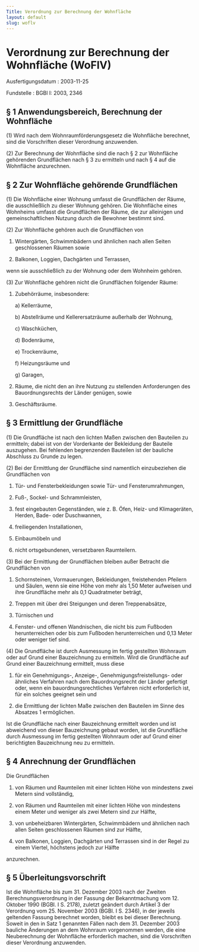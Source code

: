 ```yaml
---
Title: Verordnung zur Berechnung der Wohnfläche
layout: default
slug: woflv
---
```


# Verordnung zur Berechnung der Wohnfläche (WoFlV)

Ausfertigungsdatum
:   2003-11-25

Fundstelle
:   BGBl I: 2003, 2346



## § 1 Anwendungsbereich, Berechnung der Wohnfläche

(1) Wird nach dem Wohnraumförderungsgesetz die Wohnfläche berechnet,
sind die Vorschriften dieser Verordnung anzuwenden.

(2) Zur Berechnung der Wohnfläche sind die nach § 2 zur Wohnfläche
gehörenden Grundflächen nach § 3 zu ermitteln und nach § 4 auf die
Wohnfläche anzurechnen.


## § 2 Zur Wohnfläche gehörende Grundflächen

(1) Die Wohnfläche einer Wohnung umfasst die Grundflächen der Räume,
die ausschließlich zu dieser Wohnung gehören. Die Wohnfläche eines
Wohnheims umfasst die Grundflächen der Räume, die zur alleinigen und
gemeinschaftlichen Nutzung durch die Bewohner bestimmt sind.

(2) Zur Wohnfläche gehören auch die Grundflächen von

1.  Wintergärten, Schwimmbädern und ähnlichen nach allen Seiten
    geschlossenen Räumen sowie


2.  Balkonen, Loggien, Dachgärten und Terrassen,



wenn sie ausschließlich zu der Wohnung oder dem Wohnheim gehören.

(3) Zur Wohnfläche gehören nicht die Grundflächen folgender Räume:

1.  Zubehörräume, insbesondere:

    a)  Kellerräume,


    b)  Abstellräume und Kellerersatzräume außerhalb der Wohnung,


    c)  Waschküchen,


    d)  Bodenräume,


    e)  Trockenräume,


    f)  Heizungsräume und


    g)  Garagen,





2.  Räume, die nicht den an ihre Nutzung zu stellenden Anforderungen des
    Bauordnungsrechts der Länder genügen, sowie


3.  Geschäftsräume.





## § 3 Ermittlung der Grundfläche

(1) Die Grundfläche ist nach den lichten Maßen zwischen den Bauteilen
zu ermitteln; dabei ist von der Vorderkante der Bekleidung der
Bauteile auszugehen. Bei fehlenden begrenzenden Bauteilen ist der
bauliche Abschluss zu Grunde zu legen.

(2) Bei der Ermittlung der Grundfläche sind namentlich einzubeziehen
die Grundflächen von

1.  Tür- und Fensterbekleidungen sowie Tür- und Fensterumrahmungen,


2.  Fuß-, Sockel- und Schrammleisten,


3.  fest eingebauten Gegenständen, wie z. B. Öfen, Heiz- und Klimageräten,
    Herden, Bade- oder Duschwannen,


4.  freiliegenden Installationen,


5.  Einbaumöbeln und


6.  nicht ortsgebundenen, versetzbaren Raumteilern.




(3) Bei der Ermittlung der Grundflächen bleiben außer Betracht die
Grundflächen von

1.  Schornsteinen, Vormauerungen, Bekleidungen, freistehenden Pfeilern und
    Säulen, wenn sie eine Höhe von mehr als 1,50 Meter aufweisen und ihre
    Grundfläche mehr als 0,1 Quadratmeter beträgt,


2.  Treppen mit über drei Steigungen und deren Treppenabsätze,


3.  Türnischen und


4.  Fenster- und offenen Wandnischen, die nicht bis zum Fußboden
    herunterreichen oder bis zum Fußboden herunterreichen und 0,13 Meter
    oder weniger tief sind.




(4) Die Grundfläche ist durch Ausmessung im fertig gestellten Wohnraum
oder auf Grund einer Bauzeichnung zu ermitteln. Wird die Grundfläche
auf Grund einer Bauzeichnung ermittelt, muss diese

1.  für ein Genehmigungs-, Anzeige-, Genehmigungsfreistellungs- oder
    ähnliches Verfahren nach dem Bauordnungsrecht der Länder gefertigt
    oder, wenn ein bauordnungsrechtliches Verfahren nicht erforderlich
    ist, für ein solches geeignet sein und


2.  die Ermittlung der lichten Maße zwischen den Bauteilen im Sinne des
    Absatzes 1 ermöglichen.



Ist die Grundfläche nach einer Bauzeichnung ermittelt worden und ist
abweichend von dieser Bauzeichnung gebaut worden, ist die Grundfläche
durch Ausmessung im fertig gestellten Wohnraum oder auf Grund einer
berichtigten Bauzeichnung neu zu ermitteln.


## § 4 Anrechnung der Grundflächen

Die Grundflächen

1.  von Räumen und Raumteilen mit einer lichten Höhe von mindestens zwei
    Metern sind vollständig,


2.  von Räumen und Raumteilen mit einer lichten Höhe von mindestens einem
    Meter und weniger als zwei Metern sind zur Hälfte,


3.  von unbeheizbaren Wintergärten, Schwimmbädern und ähnlichen nach allen
    Seiten geschlossenen Räumen sind zur Hälfte,


4.  von Balkonen, Loggien, Dachgärten und Terrassen sind in der Regel zu
    einem Viertel, höchstens jedoch zur Hälfte




anzurechnen.


## § 5 Überleitungsvorschrift

Ist die Wohnfläche bis zum 31. Dezember 2003 nach der Zweiten
Berechnungsverordnung in der Fassung der Bekanntmachung vom 12.
Oktober 1990 (BGBl. I S. 2178), zuletzt geändert durch Artikel 3 der
Verordnung vom 25. November 2003 (BGBl. I S. 2346), in der jeweils
geltenden Fassung berechnet worden, bleibt es bei dieser Berechnung.
Soweit in den in Satz 1 genannten Fällen nach dem 31. Dezember 2003
bauliche Änderungen an dem Wohnraum vorgenommen werden, die eine
Neuberechnung der Wohnfläche erforderlich machen, sind die
Vorschriften dieser Verordnung anzuwenden.

